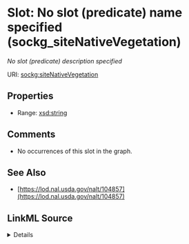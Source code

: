 

# Slot: No slot (predicate) name specified (sockg_siteNativeVegetation)


_No slot (predicate) description specified_







URI: [sockg:siteNativeVegetation](https://idir.uta.edu/sockg-ontology/docs/siteNativeVegetation)



<!-- no inheritance hierarchy -->








## Properties

* Range: [xsd:string](http://www.w3.org/2001/XMLSchema#string)





## Comments

* No occurrences of this slot in the graph.

## See Also

* [https://lod.nal.usda.gov/nalt/104857](https://lod.nal.usda.gov/nalt/104857)



## LinkML Source

<details>

```yaml
name: sockg_siteNativeVegetation
description: No slot (predicate) description specified
title: No slot (predicate) name specified
comments:
- No occurrences of this slot in the graph.
from_schema: soc-kg
see_also:
- https://lod.nal.usda.gov/nalt/104857
rank: 1000
domain: sockg_Site
slot_uri: sockg:siteNativeVegetation
alias: sockg_siteNativeVegetation
range: string

```
</details>